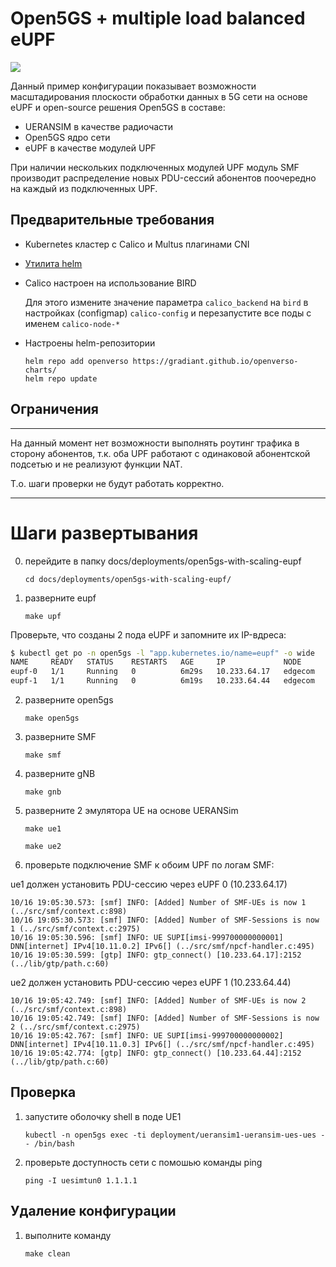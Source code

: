 # Open5GS + multiple load balanced eUPF

![](./schema.png)

Данный пример конфигурации показывает возможности масштадирования плоскости обработки данных в 5G сети на основе eUPF и open-source решения Open5GS в составе:
- UERANSIM в качестве радиочасти
- Open5GS ядро сети
- eUPF в качестве модулей UPF

При наличии нескольких подключенных модулей UPF модуль SMF производит распределение новых PDU-сессий абонентов поочередно на каждый из подключенных UPF.

## Предварительные требования

- Kubernetes кластер с Calico и Multus плагинами CNI
- [Утилита helm](https://helm.sh/docs/intro/install/)
- Calico настроен на использование BIRD

    Для этого измените значение параметра `calico_backend` на `bird` в настройках (configmap) `calico-config` и перезапустите все поды с именем `calico-node-*`

- Настроены helm-репозитории

    ```
    helm repo add openverso https://gradiant.github.io/openverso-charts/
    helm repo update
    ```

## Ограничения

---

На данный момент нет возможности выполнять роутинг трафика в сторону абонентов, т.к. оба UPF работают с одинаковой абонентской подсетью и не реализуют функции NAT.

Т.о. шаги проверки не будут работать корректно.

---

# Шаги развертывания

0. перейдите в папку docs/deployments/open5gs-with-scaling-eupf

    `cd docs/deployments/open5gs-with-scaling-eupf/`

1. разверните eupf

    `make upf`

Проверьте, что созданы 2 пода eUPF и запомните их IP-вдреса:

```bash
$ kubectl get po -n open5gs -l "app.kubernetes.io/name=eupf" -o wide
NAME     READY   STATUS    RESTARTS   AGE     IP             NODE      NOMINATED NODE   READINESS GATES
eupf-0   1/1     Running   0          6m29s   10.233.64.17   edgecom   <none>           <none>
eupf-1   1/1     Running   0          6m19s   10.233.64.44   edgecom   <none>           <none>
```

2. разверните open5gs

    `make open5gs`

3. разверните SMF

    `make smf`

4. разверните gNB

    `make gnb`

5. разверните 2 эмулятора UE на основе UERANSim

    `make ue1`

    `make ue2`


6. проверьте подключение SMF к обоим UPF по логам SMF:

ue1 должен установить PDU-сессию через eUPF 0 (10.233.64.17)

```
10/16 19:05:30.573: [smf] INFO: [Added] Number of SMF-UEs is now 1 (../src/smf/context.c:898)
10/16 19:05:30.573: [smf] INFO: [Added] Number of SMF-Sessions is now 1 (../src/smf/context.c:2975)
10/16 19:05:30.596: [smf] INFO: UE SUPI[imsi-999700000000001] DNN[internet] IPv4[10.11.0.2] IPv6[] (../src/smf/npcf-handler.c:495)
10/16 19:05:30.599: [gtp] INFO: gtp_connect() [10.233.64.17]:2152 (../lib/gtp/path.c:60)
```

ue2 должен установить PDU-сессию через eUPF 1 (10.233.64.44)

```
10/16 19:05:42.749: [smf] INFO: [Added] Number of SMF-UEs is now 2 (../src/smf/context.c:898)
10/16 19:05:42.749: [smf] INFO: [Added] Number of SMF-Sessions is now 2 (../src/smf/context.c:2975)
10/16 19:05:42.767: [smf] INFO: UE SUPI[imsi-999700000000002] DNN[internet] IPv4[10.11.0.3] IPv6[] (../src/smf/npcf-handler.c:495)
10/16 19:05:42.774: [gtp] INFO: gtp_connect() [10.233.64.44]:2152 (../lib/gtp/path.c:60)
```

## Проверка

1. запустите оболочку shell в поде UE1

    `kubectl -n open5gs exec -ti deployment/ueransim1-ueransim-ues-ues -- /bin/bash`

2. проверьте доступность сети с помошью команды ping

    `ping -I uesimtun0 1.1.1.1`

## Удаление конфигурации

1. выполните команду

    `make clean`